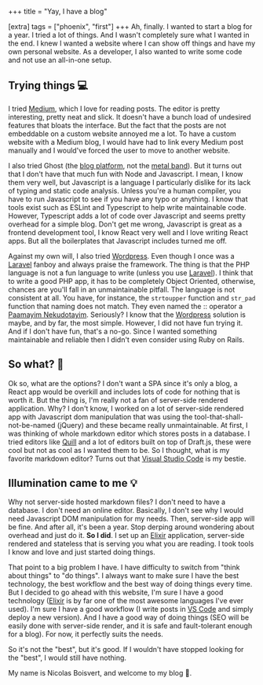 +++
title = "Yay, I have a blog"

[extra]
tags = ["phoenix", "first"]
+++
Ah, finally. I wanted to start a blog for a year. I tried a lot of things. And I wasn't completely sure what I wanted in the end. I knew I wanted a website where I can show off things and have my own personal website. As a developer, I also wanted to write some code and not use an all-in-one setup.
<!-- more -->
## Trying things 💻

I tried [Medium](https://medium.com/), which I love for reading posts. The editor is pretty interesting, pretty neat and slick. It doesn't have a bunch load of undesired features that bloats the interface. But the fact that the posts are not embeddable on a custom website annoyed me a lot. To have a custom website with a Medium blog, I would have had to link every Medium post manually and I would've forced the user to move to another website.

I also tried Ghost (the [blog platform](https://ghost.org/), not the [metal band](http://ghost-official.com/)). But it turns out that I don't have that much fun with Node and Javascript. I mean, I know them very well, but Javascript is a language I particularly dislike for its lack of typing and static code analysis. Unless you're a human compiler, you have to run Javascript to see if you have any typo or anything. I know that tools exist such as ESLint and Typescript to help write maintainable code. However, Typescript adds a lot of code over Javascript and seems pretty overhead for a simple blog. Don't get me wrong, Javascript is great as a frontend development tool, I know React very well and I love writing React apps. But all the boilerplates that Javascript includes turned me off.

Against my own will, I also tried [Wordpress](https://wordpress.com/). Even though I once was a [Laravel](https://laravel.com/) fanboy and always praise the framework. The thing is that the PHP language is not a fun language to write (unless you use [Laravel](https://laravel.com/)). I think that to write a good PHP app, it has to be completely Object Oriented, otherwise, chances are you'll fall in an unmaintainable pitfall. The language is not consistent at all. You have, for instance, the `strtoupper` function and `str_pad` function that naming does not match. They even named the :: operator a [Paamayim Nekudotayim](https://php.net/manual/en/language.oop5.paamayim-nekudotayim.php). Seriously? I know that the [Wordpress](https://wordpress.com/) solution is maybe, and by far, the most simple. However, I did not have fun trying it. And if I don't have fun, that's a no-go. Since I wanted something maintainable and reliable then I didn't even consider using Ruby on Rails.

## So what? 🤔

Ok so, what are the options? I don't want a SPA since it's only a blog, a React app would be overkill and includes lots of code for nothing that is worth it. But the thing is, I'm really not a fan of server-side rendered application. Why? I don't know, I worked on a lot of server-side rendered app with Javascript dom manipulation that was using the tool-that-shall-not-be-named (jQuery) and these became really unmaintainable. At first, I was thinking of whole markdown editor which stores posts in a database. I tried editors like [Quill](https://quilljs.com/) and a lot of editors built on top of Draft.js, these were cool but not as cool as I wanted them to be. So I thought, what is my favorite markdown editor? Turns out that [Visual Studio Code](https://code.visualstudio.com/) is my bestie.

## Illumination came to me 💡

Why not server-side hosted markdown files? I don't need to have a database. I don't need an online editor. Basically, I don't see why I would need Javascript DOM manipulation for my needs. Then, server-side app will be fine. And after all, it's been a year. Stop derping around wondering about overhead and just do it. **So I did**. I set up an [Elixir](https://elixir-lang.org/) application, server-side rendered and stateless that is serving you what you are reading. I took tools I know and love and just started doing things.

That point to a big problem I have. I have difficulty to switch from "think about things" to "do things". I always want to make sure I have the best technology, the best workflow and the best way of doing things every time.  But I decided to go ahead with this website, I'm sure I have a good technology ([Elixir](https://elixir-lang.org/) is by far one of the most awesome languages I've ever used). I'm sure I have a good workflow (I write posts in [VS Code](https://code.visualstudio.com/) and simply deploy a new version). And I have a good way of doing things (SEO will be easily done with server-side render, and it is safe and fault-tolerant enough for a blog). For now, it perfectly suits the needs.

So it's not the "best", but it's good. If I wouldn't have stopped looking for the "best", I would still have nothing.

My name is Nicolas Boisvert, and welcome to my blog 🙂.
